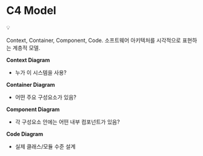 # C4 Model

<aside>
💡

Context, Container, Component, Code.
소프트웨어 아키텍처를 시각적으로 표현하는 계층적 모델.

</aside>

**Context Diagram**

- 누가 이 시스템을 사용?

**Container Diagram**

- 어떤 주요 구성요소가 있음?

**Component Diagram**

- 각 구성요소 안에는 어떤 내부 컴포넌트가 있음?

**Code Diagram**

- 실제 클래스/모듈 수준 설계